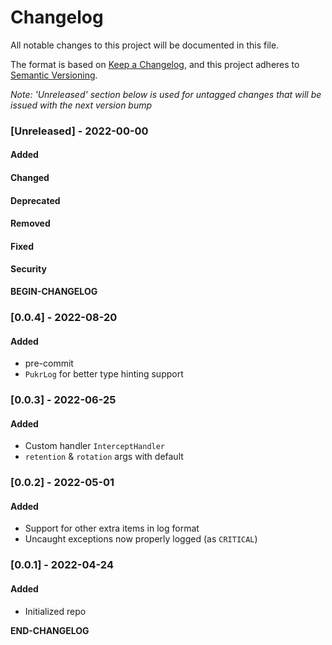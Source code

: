 # Changelog

All notable changes to this project will be documented in this file.

The format is based on [Keep a Changelog](https://keepachangelog.com/en/1.0.0/), and this project adheres to [Semantic Versioning](https://semver.org/spec/v2.0.0.html).

_Note: 'Unreleased' section below is used for untagged changes that will be issued with the next version bump_

### [Unreleased] - 2022-00-00
#### Added
#### Changed
#### Deprecated
#### Removed
#### Fixed
#### Security
__BEGIN-CHANGELOG__

### [0.0.4] - 2022-08-20
#### Added
 - pre-commit
 - `PukrLog` for better type hinting support

### [0.0.3] - 2022-06-25
#### Added
 - Custom handler `InterceptHandler`
 - `retention` & `rotation` args with default

### [0.0.2] - 2022-05-01
#### Added
 - Support for other extra items in log format
 - Uncaught exceptions now properly logged (as `CRITICAL`)

### [0.0.1] - 2022-04-24
#### Added
 - Initialized repo


__END-CHANGELOG__
